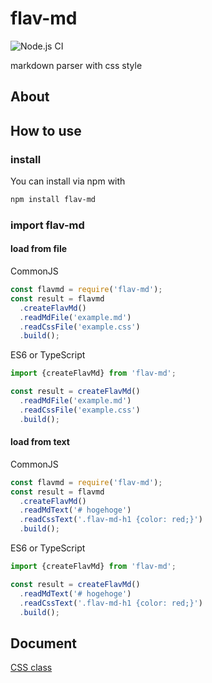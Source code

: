 # flav-md
![Node.js CI](https://github.com/jiko21/flav-md/workflows/Node.js%20CI/badge.svg)

markdown parser with css style

## About
## How to use
### install
You can install via npm with
```bash
npm install flav-md
```

### import flav-md
#### load from file

CommonJS
```js
const flavmd = require('flav-md');
const result = flavmd
  .createFlavMd()
  .readMdFile('example.md')
  .readCssFile('example.css')
  .build();
```

ES6 or TypeScript
```ts
import {createFlavMd} from 'flav-md';

const result = createFlavMd()
  .readMdFile('example.md')
  .readCssFile('example.css')
  .build();
```

#### load from text
CommonJS
```js
const flavmd = require('flav-md');
const result = flavmd
  .createFlavMd()
  .readMdText('# hogehoge')
  .readCssText('.flav-md-h1 {color: red;}')
  .build();
```

ES6 or TypeScript
```ts
import {createFlavMd} from 'flav-md';

const result = createFlavMd()
  .readMdText('# hogehoge')
  .readCssText('.flav-md-h1 {color: red;}')
  .build();
```

## Document
[CSS class](https://github.com/jiko21/flav-md/wiki/CSS-class-name-for-flav-md)
